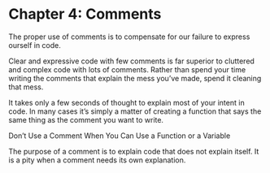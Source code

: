 # Chapter 4: Comments

The proper use of comments is to compensate for our failure to express ourself in code.

Clear and expressive code with few comments is far superior to cluttered and complex code with lots of comments. Rather than spend your time writing the comments that explain the mess you’ve made, spend it cleaning that mess.

It takes only a few seconds of thought to explain most of your intent in code. In many cases it’s simply a matter of creating a function that says the same thing as the comment you want to write.

Don’t Use a Comment When You Can Use a Function or a Variable

The purpose of a comment is to explain code that does not explain itself. It is a pity when a comment needs its own explanation.

